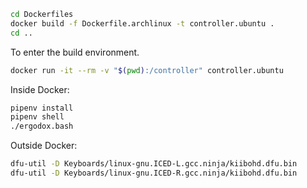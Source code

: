 
```bash
cd Dockerfiles
docker build -f Dockerfile.archlinux -t controller.ubuntu .
cd ..
```

To enter the build environment.
```bash
docker run -it --rm -v "$(pwd):/controller" controller.ubuntu
```

Inside Docker:
```bash
pipenv install
pipenv shell
./ergodox.bash
```

Outside Docker:
```bash
dfu-util -D Keyboards/linux-gnu.ICED-L.gcc.ninja/kiibohd.dfu.bin 
dfu-util -D Keyboards/linux-gnu.ICED-R.gcc.ninja/kiibohd.dfu.bin 
```
